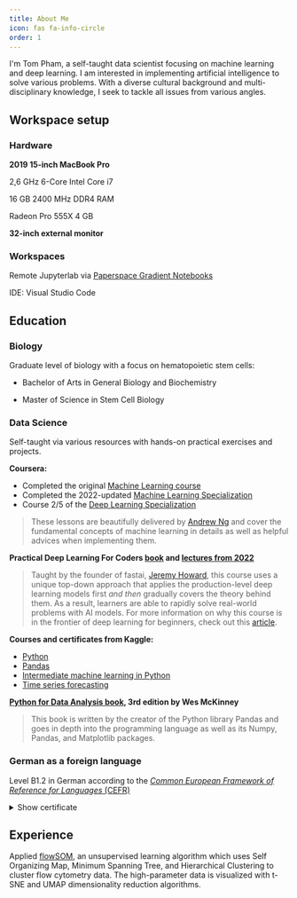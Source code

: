 ```yaml
---
title: About Me
icon: fas fa-info-circle
order: 1
---
```


I'm Tom Pham, a self-taught data scientist focusing on machine learning and deep learning. I am interested in implementing artificial intelligence to solve various problems.
With a diverse cultural background and multi-disciplinary knowledge, I seek to tackle all issues from various angles. 

## Workspace setup
### Hardware
**2019 15-inch MacBook Pro**

2,6 GHz 6-Core Intel Core i7

16 GB 2400 MHz DDR4 RAM

Radeon Pro 555X 4 GB

**32-inch external monitor**

### Workspaces
Remote Jupyterlab via [Paperspace Gradient Notebooks](https://www.paperspace.com/gradient/notebooks)

IDE: Visual Studio Code

## Education
### Biology
Graduate level of biology with a focus on hematopoietic stem cells:

- Bachelor of Arts in General Biology and Biochemistry

- Master of Science in Stem Cell Biology

### Data Science
Self-taught via various resources with hands-on practical exercises and projects.

**Coursera:**
- Completed the original [Machine Learning course](https://coursera.org/verify/N9BXN5SUADSB)
- Completed the 2022-updated [Machine Learning Specialization](https://www.coursera.org/specializations/machine-learning-introduction)
- Course 2/5 of the [Deep Learning Specialization](https://www.coursera.org/specializations/deep-learning)

> These lessons are beautifully delivered by [Andrew Ng](https://www.andrewng.org/) and cover the fundamental concepts of machine learning in details as well as helpful advices when implementing them.

**Practical Deep Learning For Coders [book](https://github.com/fastai/fastbook) and [lectures from 2022](https://course.fast.ai/)**
> Taught by the founder of fastai, [Jeremy Howard](https://www.fast.ai/about/#jeremy), this course uses a unique top-down approach that applies the production-level deep learning models first *and then* gradually covers the theory behind them. As a result, learners are able to rapidly solve real-world problems with AI models. For more information on why this course is in the frontier of deep learning for beginners, check out this [article](https://medium.com/@init_27/how-not-to-do-fast-ai-or-any-ml-mooc-3d34a7e0ab8c).

**Courses and certificates from Kaggle:**
- [Python](https://www.kaggle.com/learn/certification/tompham97/python)
- [Pandas](https://www.kaggle.com/learn/certification/tompham97/pandas)
- [Intermediate machine learning in Python](https://www.kaggle.com/learn/certification/tompham97/intermediate-machine-learning)
- [Time series forecasting](https://www.kaggle.com/learn/certification/tompham97/time-series)

**[Python for Data Analysis book](https://wesmckinney.com/book/), 3rd edition by Wes McKinney**
> This book is written by the creator of the Python library Pandas and goes in depth into the programming language as well as its Numpy, Pandas, and Matplotlib packages.

### German as a foreign language
Level B1.2 in German according to the [*Common European Framework of Reference for Languages* (CEFR)](https://www.coe.int/en/web/common-european-framework-reference-languages/table-3-cefr-3.3-common-reference-levels-qualitative-aspects-of-spoken-language-use)

<details>
    <summary>Show certificate</summary>

![B1.2 German](/assets/posts/about/B1-2_German.png)
</details>

## Experience
Applied [flowSOM](https://github.com/saeyslab/FlowSOM), an unsupervised learning algorithm which uses Self Organizing Map, Minimum Spanning Tree, and Hierarchical Clustering to cluster flow cytometry data. The high-parameter data is visualized with t-SNE and UMAP dimensionality reduction algorithms.
